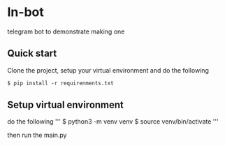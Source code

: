# In-bot
telegram bot to demonstrate making one

## Quick start
Clone the project, setup your virtual environment and do the following
```markdown
$ pip install -r requirenments.txt
```

## Setup virtual environment
do the following
'''
$ python3 -m venv venv
$ source venv/bin/activate
'''

then run the main.py
